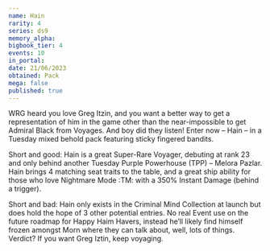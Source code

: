 ```yaml
---
name: Hain
rarity: 4
series: ds9
memory_alpha:
bigbook_tier: 4
events: 10
in_portal:
date: 21/06/2023
obtained: Pack
mega: false
published: true
---
```


WRG heard you love Greg Itzin, and you want a better way to get a representation of him in the game other than the near-impossible to get Admiral Black from Voyages.  And boy did they listen!  Enter now – Hain – in a Tuesday mixed behold pack featuring sticky fingered bandits.

Short and good: Hain is a great Super-Rare Voyager, debuting at rank 23 and only behind another Tuesday Purple Powerhouse (TPP) – Melora Pazlar.  Hain brings 4 matching seat traits to the table, and a great ship ability for those who love Nightmare Mode :TM: with a 350% Instant Damage (behind a trigger).

Short and bad: Hain only exists in the Criminal Mind Collection at launch but does hold the hope of 3 other potential entries.   No real Event use on the future roadmap for Happy Haim Havers, instead he’ll likely find himself frozen amongst Morn where they can talk about, well, lots of things.
Verdict? If you want Greg Iztin, keep voyaging.
